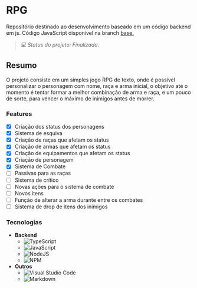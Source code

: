 # RPG
Repositório destinado ao desenvolvimento baseado em um código backend em js. Código JavaScript disponível na branch [base.](https://github.com/Sandro-Pimentel/RPG/tree/base)

> _💻 Status do projeto: Finalizado._

## Resumo
O projeto consiste em um simples jogo RPG de texto, onde é possível personalizar o personagem com nome, raça e arma inicial, o objetivo até o momento é tentar formar a melhor combinação de arma e raça, e um pouco de sorte, para vencer o máximo de inimigos antes de morrer.

### Features
- [X] Criação dos status dos personagens
- [X] Sistema de esquiva
- [X] Criação de raças que afetam os status
- [X] Criação de armas que afetam os status
- [X] Criação de equipamentos que afetam os status
- [X] Criação de personagem
- [X] Sistema de Combate
- [ ] Passivas para as raças
- [ ] Sistema de crítico
- [ ] Novas ações para o sistema de combate
- [ ] Novos itens
- [ ] Função de alterar a arma durante entre os combates
- [ ] Sistema de drop de itens dos inimigos

### Tecnologias
- **Backend**
  - ![TypeScript](https://img.shields.io/badge/typescript-%23007ACC.svg?style=for-the-badge&logo=typescript&logoColor=white)
  - ![JavaScript](https://img.shields.io/badge/javascript-%23323330.svg?style=for-the-badge&logo=javascript&logoColor=%23F7DF1E)
  - ![NodeJS](https://img.shields.io/badge/node.js-6DA55F?style=for-the-badge&logo=node.js&logoColor=white)
  - ![NPM](https://img.shields.io/badge/NPM-%23CB3837.svg?style=for-the-badge&logo=npm&logoColor=white)
- **Outros**
  - ![Visual Studio Code](https://img.shields.io/badge/Visual%20Studio%20Code-0078d7.svg?style=for-the-badge&logo=visual-studio-code&logoColor=white)
  - ![Markdown](https://img.shields.io/badge/markdown-%23000000.svg?style=for-the-badge&logo=markdown&logoColor=white)
